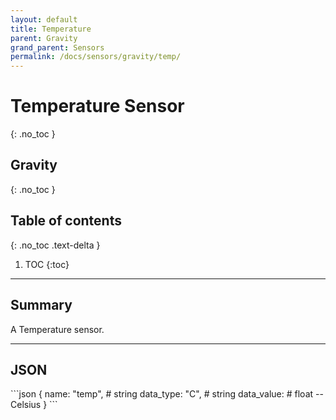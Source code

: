 ```yaml
---
layout: default
title: Temperature
parent: Gravity
grand_parent: Sensors
permalink: /docs/sensors/gravity/temp/
---
```


# Temperature Sensor
{: .no_toc }
## Gravity
{: .no_toc }

## Table of contents
{: .no_toc .text-delta }

1. TOC
{:toc}

---

## Summary

A Temperature sensor.

---

## JSON 

<div class="code-example" markdown="1">
```json
{
  name: "temp",      # string
  data_type: "C",    # string
  data_value:        # float -- Celsius
}
```
</div>